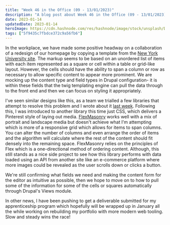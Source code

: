 ```yaml
---
title: "Week 46 in the Office (09 - 13/01/2023)"
description: "A blog post about Week 46 in the Office (09 - 13/01/2023)"
date: 2023-01-14
updatedDate: 2023-01-14
heroImage: https://cdn.hashnode.com/res/hashnode/image/stock/unsplash/DJ7bWa-Gwks/upload/4f36c8f6f96e53ac765bf095617d118a.jpeg
tags: ["5f9435c7fbdce372c9a56fb6"]
---
```


In the workplace, we have made some positive headway on a collaboration of a redesign of our homepage by copying a template from the [New York University site](https://www.nyu.edu/). The markup seems to be based on an unordered list of items with each item represented as a square or cell within a table or grid-like layout. However, the cells should have the ability to span a column or row as necessary to allow specific content to appear more prominent. We are mocking up the content type and field types in Drupal configuration- it is within these fields that the twig templating engine can pull the data through to the front end and then we can focus on styling it appropriately.

I've seen similar designs like this, as a team we trialled a few libraries that attempt to resolve this problem and I wrote about it [last week](https://hashnode.com/post/clclxv0rv000208mh8bxqd05p). Following this, I was introduced to another library this time just CSS, which delivers a Pinterest style of laying out media. [FlexMasonry](https://github.com/gilbitron/flexmasonry) works well with a mix of portrait and landscape media but doesn't achieve what I'm attempting which is more of a responsive grid which allows for items to span columns. You can alter the number of columns and even arrange the order of items and the algorithm will calculate where the rest of the content should fit densely into the remaining space. FlexMasonry relies on the principles of Flex which is a one-directional method of ordering content. Although, this still stands as a nice side project to see how this library performs with data loaded using an API from another site like an e-commerce platform where more images could be revealed as the user scrolls down or clicks a button.

We're still confirming what fields we need and making the content form for the editor as intuitive as possible, then we hope to move on to how to pull some of the information for some of the cells or squares automatically through Drupal's Views module.

In other news, I have been pushing to get a deliverable submitted for my apprenticeship program which hopefully will be wrapped up in January all the while working on rebuilding my portfolio with more modern web tooling. Slow and steady wins the race!